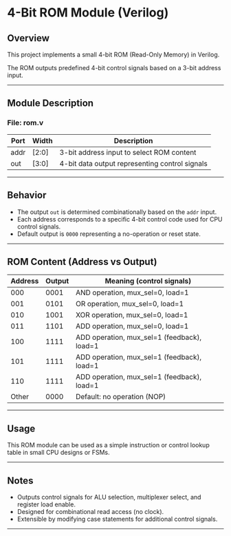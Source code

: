 # 4-Bit ROM Module (Verilog)

## Overview ##  
This project implements a small 4-bit ROM (Read-Only Memory) in Verilog.

The ROM outputs predefined 4-bit control signals based on a 3-bit address input.

---

## Module Description ##

### File: rom.v

Port      | Width | Description  
----------|--------|-----------------------------  
addr      | [2:0]  | 3-bit address input to select ROM content  
out       | [3:0]  | 4-bit data output representing control signals  

---

## Behavior ##

- The output `out` is determined combinationally based on the `addr` input.  
- Each address corresponds to a specific 4-bit control code used for CPU control signals.  
- Default output is `0000` representing a no-operation or reset state.

---

## ROM Content (Address vs Output) ##

Address | Output | Meaning (control signals)  
--------|---------|----------------------------  
000     | 0001    | AND operation, mux_sel=0, load=1  
001     | 0101    | OR operation, mux_sel=0, load=1  
010     | 1001    | XOR operation, mux_sel=0, load=1  
011     | 1101    | ADD operation, mux_sel=0, load=1  
100     | 1111    | ADD operation, mux_sel=1 (feedback), load=1  
101     | 1111    | ADD operation, mux_sel=1 (feedback), load=1  
110     | 1111    | ADD operation, mux_sel=1 (feedback), load=1  
Other   | 0000    | Default: no operation (NOP)  

---

## Usage ##

This ROM module can be used as a simple instruction or control lookup table in small CPU designs or FSMs.

---

## Notes ##

- Outputs control signals for ALU selection, multiplexer select, and register load enable.  
- Designed for combinational read access (no clock).  
- Extensible by modifying case statements for additional control signals.

---
